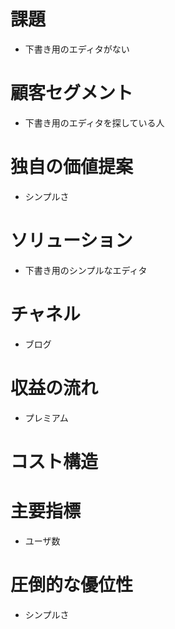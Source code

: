 # 課題
- 下書き用のエディタがない

# 顧客セグメント
- 下書き用のエディタを探している人

# 独自の価値提案
- シンプルさ

# ソリューション
- 下書き用のシンプルなエディタ

# チャネル
- ブログ

# 収益の流れ
- プレミアム

# コスト構造

# 主要指標
- ユーザ数

# 圧倒的な優位性
- シンプルさ
